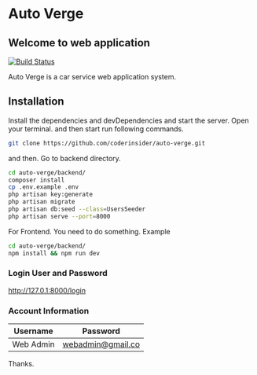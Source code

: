 # Auto Verge
## Welcome to web application

[![Build Status](https://travis-ci.org/joemccann/dillinger.svg?branch=master)](https://travis-ci.org/joemccann/dillinger)

Auto Verge is a car service web application  system.
## Installation

Install the dependencies and devDependencies and start the server.
Open your terminal. and then start run following commands.
```sh
git clone https://github.com/coderinsider/auto-verge.git
```

and then. Go to backend directory.
```sh
cd auto-verge/backend/
composer install
cp .env.example .env
php artisan key:generate
php artisan migrate
php artisan db:seed --class=UsersSeeder
php artisan serve --port=8000
```

For Frontend. You need to do something. Example
```sh
cd auto-verge/backend/
npm install && npm run dev
```
### Login User and Password
http://127.0.1:8000/login
### Account Information

| Username | Password |
| ------ | ------ |
| Web Admin | webadmin@gmail.co |



Thanks.